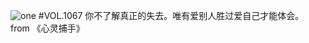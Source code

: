 ![one](http://image.wufazhuce.com/FgNQ3dTj_YrUlo9MFOGvK3phK2zq)
#VOL.1067
你不了解真正的失去。唯有爱别人胜过爱自己才能体会。 from 《心灵捕手》
